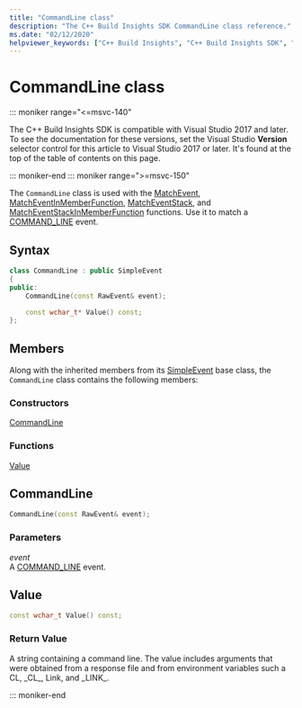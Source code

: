 ```yaml
---
title: "CommandLine class"
description: "The C++ Build Insights SDK CommandLine class reference."
ms.date: "02/12/2020"
helpviewer_keywords: ["C++ Build Insights", "C++ Build Insights SDK", "CommandLine", "throughput analysis", "build time analysis", "vcperf.exe"]
---
```

# CommandLine class

::: moniker range="<=msvc-140"

The C++ Build Insights SDK is compatible with Visual Studio 2017 and later. To see the documentation for these versions, set the Visual Studio **Version** selector control for this article to Visual Studio 2017 or later. It's found at the top of the table of contents on this page.

::: moniker-end
::: moniker range=">=msvc-150"

The `CommandLine` class is used with the [MatchEvent](../functions/match-event.md), [MatchEventInMemberFunction](../functions/match-event-in-member-function.md), [MatchEventStack](../functions/match-event-stack.md), and [MatchEventStackInMemberFunction](../functions/match-event-stack-in-member-function.md) functions. Use it to match a [COMMAND_LINE](../event-table.md#command-line) event.

## Syntax

```cpp
class CommandLine : public SimpleEvent
{
public:
    CommandLine(const RawEvent& event);

    const wchar_t* Value() const;
};
```

## Members

Along with the inherited members from its [SimpleEvent](simple-event.md) base class, the `CommandLine` class contains the following members:

### Constructors

[CommandLine](#command-line)

### Functions

[Value](#value)

## <a name="command-line"></a> CommandLine

```cpp
CommandLine(const RawEvent& event);
```

### Parameters

*event*\
A [COMMAND_LINE](../event-table.md#command-line) event.

## <a name="value"></a> Value

```cpp
const wchar_t Value() const;
```

### Return Value

A string containing a command line. The value includes arguments that were obtained from a response file and from environment variables such a CL, \_CL\_, Link, and \_LINK\_.

::: moniker-end
